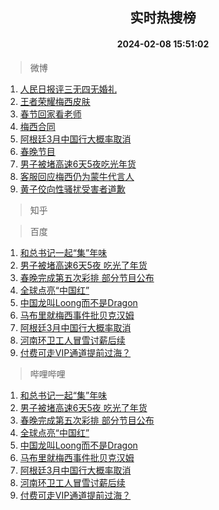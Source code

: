 <div align="center"><h2>实时热搜榜</h2><h4>2024-02-08 15:51:02</h4></div>

> 微博  

1. [人民日报评三无四无婚礼](https://s.weibo.com/weibo?q=%23%E4%BA%BA%E6%B0%91%E6%97%A5%E6%8A%A5%E8%AF%84%E4%B8%89%E6%97%A0%E5%9B%9B%E6%97%A0%E5%A9%9A%E7%A4%BC%23&t=31&band_rank=1&Refer=top)<br />
2. [王者荣耀梅西皮肤](https://s.weibo.com/weibo?q=%E7%8E%8B%E8%80%85%E8%8D%A3%E8%80%80%E6%A2%85%E8%A5%BF%E7%9A%AE%E8%82%A4&t=31&band_rank=2&Refer=top)<br />
3. [春节回家看老师](https://s.weibo.com/weibo?q=%23%E6%98%A5%E8%8A%82%E5%9B%9E%E5%AE%B6%E7%9C%8B%E8%80%81%E5%B8%88%23&t=31&band_rank=3&Refer=top)<br />
4. [梅西合同](https://s.weibo.com/weibo?q=%E6%A2%85%E8%A5%BF%E5%90%88%E5%90%8C&t=31&band_rank=4&Refer=top)<br />
5. [阿根廷3月中国行大概率取消](https://s.weibo.com/weibo?q=%23%E9%98%BF%E6%A0%B9%E5%BB%B73%E6%9C%88%E4%B8%AD%E5%9B%BD%E8%A1%8C%E5%A4%A7%E6%A6%82%E7%8E%87%E5%8F%96%E6%B6%88%23&t=31&band_rank=5&Refer=top)<br />
6. [春晚节目](https://s.weibo.com/weibo?q=%E6%98%A5%E6%99%9A%E8%8A%82%E7%9B%AE&t=31&band_rank=6&Refer=top)<br />
7. [男子被堵高速6天5夜吃光年货](https://s.weibo.com/weibo?q=%23%E7%94%B7%E5%AD%90%E8%A2%AB%E5%A0%B5%E9%AB%98%E9%80%9F6%E5%A4%A95%E5%A4%9C%E5%90%83%E5%85%89%E5%B9%B4%E8%B4%A7%23&t=31&band_rank=7&Refer=top)<br />
8. [客服回应梅西仍为蒙牛代言人](https://s.weibo.com/weibo?q=%23%E5%AE%A2%E6%9C%8D%E5%9B%9E%E5%BA%94%E6%A2%85%E8%A5%BF%E4%BB%8D%E4%B8%BA%E8%92%99%E7%89%9B%E4%BB%A3%E8%A8%80%E4%BA%BA%23&t=31&band_rank=8&Refer=top)<br />
9. [黄子佼向性骚扰受害者道歉](https://s.weibo.com/weibo?q=%E9%BB%84%E5%AD%90%E4%BD%BC%E5%90%91%E6%80%A7%E9%AA%9A%E6%89%B0%E5%8F%97%E5%AE%B3%E8%80%85%E9%81%93%E6%AD%89&t=31&band_rank=9&Refer=top)<br />

> 知乎  


> 百度  

1. [和总书记一起“集”年味](https://www.baidu.com/s?wd=%E5%92%8C%E6%80%BB%E4%B9%A6%E8%AE%B0%E4%B8%80%E8%B5%B7%E2%80%9C%E9%9B%86%E2%80%9D%E5%B9%B4%E5%91%B3&sa=fyb_news&rsv_dl=fyb_news)<br />
2. [男子被堵高速6天5夜 吃光了年货](https://www.baidu.com/s?wd=%E7%94%B7%E5%AD%90%E8%A2%AB%E5%A0%B5%E9%AB%98%E9%80%9F6%E5%A4%A95%E5%A4%9C+%E5%90%83%E5%85%89%E4%BA%86%E5%B9%B4%E8%B4%A7&sa=fyb_news&rsv_dl=fyb_news)<br />
3. [春晚完成第五次彩排 部分节目公布](https://www.baidu.com/s?wd=%E6%98%A5%E6%99%9A%E5%AE%8C%E6%88%90%E7%AC%AC%E4%BA%94%E6%AC%A1%E5%BD%A9%E6%8E%92+%E9%83%A8%E5%88%86%E8%8A%82%E7%9B%AE%E5%85%AC%E5%B8%83&sa=fyb_news&rsv_dl=fyb_news)<br />
4. [全球点亮“中国红”](https://www.baidu.com/s?wd=%E5%85%A8%E7%90%83%E7%82%B9%E4%BA%AE%E2%80%9C%E4%B8%AD%E5%9B%BD%E7%BA%A2%E2%80%9D&sa=fyb_news&rsv_dl=fyb_news)<br />
5. [中国龙叫Loong而不是Dragon](https://www.baidu.com/s?wd=%E4%B8%AD%E5%9B%BD%E9%BE%99%E5%8F%ABLoong%E8%80%8C%E4%B8%8D%E6%98%AFDragon&sa=fyb_news&rsv_dl=fyb_news)<br />
6. [马布里就梅西事件批贝克汉姆](https://www.baidu.com/s?wd=%E9%A9%AC%E5%B8%83%E9%87%8C%E5%B0%B1%E6%A2%85%E8%A5%BF%E4%BA%8B%E4%BB%B6%E6%89%B9%E8%B4%9D%E5%85%8B%E6%B1%89%E5%A7%86&sa=fyb_news&rsv_dl=fyb_news)<br />
7. [阿根廷3月中国行大概率取消](https://www.baidu.com/s?wd=%E9%98%BF%E6%A0%B9%E5%BB%B73%E6%9C%88%E4%B8%AD%E5%9B%BD%E8%A1%8C%E5%A4%A7%E6%A6%82%E7%8E%87%E5%8F%96%E6%B6%88&sa=fyb_news&rsv_dl=fyb_news)<br />
8. [河南环卫工人冒雪讨薪后续](https://www.baidu.com/s?wd=%E6%B2%B3%E5%8D%97%E7%8E%AF%E5%8D%AB%E5%B7%A5%E4%BA%BA%E5%86%92%E9%9B%AA%E8%AE%A8%E8%96%AA%E5%90%8E%E7%BB%AD&sa=fyb_news&rsv_dl=fyb_news)<br />
9. [付费可走VIP通道提前过海？](https://www.baidu.com/s?wd=%E4%BB%98%E8%B4%B9%E5%8F%AF%E8%B5%B0VIP%E9%80%9A%E9%81%93%E6%8F%90%E5%89%8D%E8%BF%87%E6%B5%B7%EF%BC%9F&sa=fyb_news&rsv_dl=fyb_news)<br />

> 哔哩哔哩  

1. [和总书记一起“集”年味](https://www.baidu.com/s?wd=%E5%92%8C%E6%80%BB%E4%B9%A6%E8%AE%B0%E4%B8%80%E8%B5%B7%E2%80%9C%E9%9B%86%E2%80%9D%E5%B9%B4%E5%91%B3&sa=fyb_news&rsv_dl=fyb_news)<br />
2. [男子被堵高速6天5夜 吃光了年货](https://www.baidu.com/s?wd=%E7%94%B7%E5%AD%90%E8%A2%AB%E5%A0%B5%E9%AB%98%E9%80%9F6%E5%A4%A95%E5%A4%9C+%E5%90%83%E5%85%89%E4%BA%86%E5%B9%B4%E8%B4%A7&sa=fyb_news&rsv_dl=fyb_news)<br />
3. [春晚完成第五次彩排 部分节目公布](https://www.baidu.com/s?wd=%E6%98%A5%E6%99%9A%E5%AE%8C%E6%88%90%E7%AC%AC%E4%BA%94%E6%AC%A1%E5%BD%A9%E6%8E%92+%E9%83%A8%E5%88%86%E8%8A%82%E7%9B%AE%E5%85%AC%E5%B8%83&sa=fyb_news&rsv_dl=fyb_news)<br />
4. [全球点亮“中国红”](https://www.baidu.com/s?wd=%E5%85%A8%E7%90%83%E7%82%B9%E4%BA%AE%E2%80%9C%E4%B8%AD%E5%9B%BD%E7%BA%A2%E2%80%9D&sa=fyb_news&rsv_dl=fyb_news)<br />
5. [中国龙叫Loong而不是Dragon](https://www.baidu.com/s?wd=%E4%B8%AD%E5%9B%BD%E9%BE%99%E5%8F%ABLoong%E8%80%8C%E4%B8%8D%E6%98%AFDragon&sa=fyb_news&rsv_dl=fyb_news)<br />
6. [马布里就梅西事件批贝克汉姆](https://www.baidu.com/s?wd=%E9%A9%AC%E5%B8%83%E9%87%8C%E5%B0%B1%E6%A2%85%E8%A5%BF%E4%BA%8B%E4%BB%B6%E6%89%B9%E8%B4%9D%E5%85%8B%E6%B1%89%E5%A7%86&sa=fyb_news&rsv_dl=fyb_news)<br />
7. [阿根廷3月中国行大概率取消](https://www.baidu.com/s?wd=%E9%98%BF%E6%A0%B9%E5%BB%B73%E6%9C%88%E4%B8%AD%E5%9B%BD%E8%A1%8C%E5%A4%A7%E6%A6%82%E7%8E%87%E5%8F%96%E6%B6%88&sa=fyb_news&rsv_dl=fyb_news)<br />
8. [河南环卫工人冒雪讨薪后续](https://www.baidu.com/s?wd=%E6%B2%B3%E5%8D%97%E7%8E%AF%E5%8D%AB%E5%B7%A5%E4%BA%BA%E5%86%92%E9%9B%AA%E8%AE%A8%E8%96%AA%E5%90%8E%E7%BB%AD&sa=fyb_news&rsv_dl=fyb_news)<br />
9. [付费可走VIP通道提前过海？](https://www.baidu.com/s?wd=%E4%BB%98%E8%B4%B9%E5%8F%AF%E8%B5%B0VIP%E9%80%9A%E9%81%93%E6%8F%90%E5%89%8D%E8%BF%87%E6%B5%B7%EF%BC%9F&sa=fyb_news&rsv_dl=fyb_news)<br />
